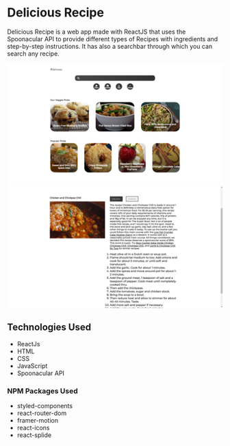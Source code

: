 # Delicious Recipe

Delicious Recipe is a web app made with ReactJS that uses the Spoonacular API to provide different types of Recipes with ingredients and step-by-step instructions. It has also a searchbar through which you can search any recipe.

![1660153304492](image/README/1660153304492.png)![1660153407271](image/README/1660153407271.png)

## Technologies Used

* ReactJs
* HTML
* CSS
* JavaScript
* Spoonacular API

### NPM Packages Used

* styled-components
* react-router-dom
* framer-motion
* react-icons
* react-splide
